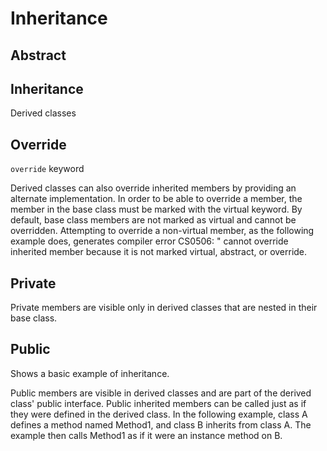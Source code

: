 # Inheritance

## Abstract



## Inheritance

Derived classes

## Override

`override` keyword

Derived classes can also override inherited members by providing an alternate
implementation. In order to be able to override a member, the member in the base
class must be marked with the virtual keyword. By default, base class members
are not marked as virtual and cannot be overridden. Attempting to override a
non-virtual member, as the following example does, generates compiler error
CS0506: " cannot override inherited member because it is not marked virtual,
abstract, or override.

## Private

Private members are visible only in derived classes that are nested in their
base class.

## Public

Shows a basic example of inheritance.

Public members are visible in derived classes and are part of the derived class'
public interface. Public inherited members can be called just as if they were
defined in the derived class. In the following example, class A defines a method
named Method1, and class B inherits from class A. The example then calls Method1
as if it were an instance method on B.

